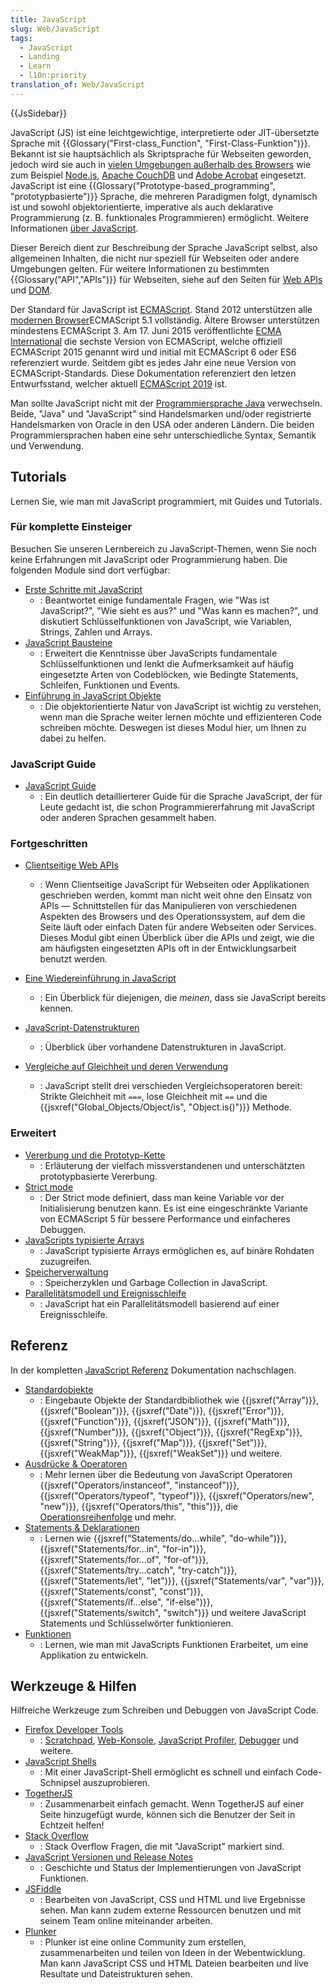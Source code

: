 ```yaml
---
title: JavaScript
slug: Web/JavaScript
tags:
  - JavaScript
  - Landing
  - Learn
  - l10n:priority
translation_of: Web/JavaScript
---
```

{{JsSidebar}}

JavaScript (JS) ist eine leichtgewichtige, interpretierte oder JIT-übersetzte Sprache mit {{Glossary("First-class_Function", "First-Class-Funktion")}}. Bekannt ist sie hauptsächlich als Skriptsprache für Webseiten geworden, jedoch wird sie auch in [vielen Umgebungen außerhalb des Browsers](http://en.wikipedia.org/wiki/JavaScript#Uses_outside_web_pages) wie zum Beispiel [Node.js](http://nodejs.org/), [Apache CouchDB](http://couchdb.apache.org) und [Adobe Acrobat](http://www.adobe.com/devnet/acrobat/javascript.html) eingesetzt. JavaScript ist eine {{Glossary("Prototype-based_programming", "prototypbasierte")}} Sprache, die mehreren Paradigmen folgt, dynamisch ist und sowohl objektorientierte, imperative als auch deklarative Programmierung (z. B. funktionales Programmieren) ermöglicht. Weitere Informationen [über JavaScript](/de/docs/Web/JavaScript/Guide/Ueber_JavaScript).

Dieser Bereich dient zur Beschreibung der Sprache JavaScript selbst, also allgemeinen Inhalten, die nicht nur speziell für Webseiten oder andere Umgebungen gelten. Für weitere Informationen zu bestimmten {{Glossary("API","APIs")}} für Webseiten, siehe auf den Seiten für [Web APIs](/docs/Web/API) und [DOM](/docs/Glossary/DOM).

Der Standard für JavaScript ist [ECMAScript](/de/docs/Web/JavaScript/Language_Resources). Stand 2012 unterstützen alle [modernen Browser](https://kangax.github.io/compat-table/es5/)ECMAScript 5.1 vollständig. Ältere Browser unterstützen mindestens ECMAScript 3. Am 17. Juni 2015 veröffentlichte [ECMA International](https://www.ecma-international.org) die sechste Version von ECMAScript, welche offiziell ECMAScript 2015 genannt wird und initial mit ECMAScript 6 oder ES6 referenziert wurde. Seitdem gibt es jedes Jahr eine neue Version von ECMAScript-Standards. Diese Dokumentation referenziert den letzen Entwurfsstand, welcher aktuell [ECMAScript 2019](https://tc39.github.io/ecma262/) ist.

Man sollte JavaScript nicht mit der [Programmiersprache Java](<https://de.wikipedia.org/wiki/Java_(Programmiersprache)>) verwechseln. Beide, "Java" und "JavaScript" sind Handelsmarken und/oder registrierte Handelsmarken von Oracle in den USA oder anderen Ländern. Die beiden Programmiersprachen haben eine sehr unterschiedliche Syntax, Semantik und Verwendung.

## Tutorials

Lernen Sie, wie man mit JavaScript programmiert, mit Guides und Tutorials.

### Für komplette Einsteiger

Besuchen Sie unseren Lernbereich zu JavaScript-Themen, wenn Sie noch keine Erfahrungen mit JavaScript oder Programmierung haben. Die folgenden Module sind dort verfügbar:

- [Erste Schritte mit JavaScript](/de/Learn/JavaScript/First_steps)
  - : Beantwortet einige fundamentale Fragen, wie "Was ist JavaScript?", "Wie sieht es aus?" und "Was kann es machen?", und diskutiert Schlüsselfunktionen von JavaScript, wie Variablen, Strings, Zahlen und Arrays.
- [JavaScript Bausteine](/de/Learn/JavaScript/Bausteine)
  - : Erweitert die Kenntnisse über JavaScripts fundamentale Schlüsselfunktionen und lenkt die Aufmerksamkeit auf häufig eingesetzte Arten von Codeblöcken, wie Bedingte Statements, Schleifen, Funktionen und Events.
- [Einführung in JavaScript Objekte](/de/docs/Learn/JavaScript/Objects)
  - : Die objektorientierte Natur von JavaScript ist wichtig zu verstehen, wenn man die Sprache weiter lernen möchte und effizienteren Code schreiben möchte. Deswegen ist dieses Modul hier, um Ihnen zu dabei zu helfen.

### JavaScript Guide

- [JavaScript Guide](/docs/Web/JavaScript/Guide)
  - : Ein deutlich detaillierterer Guide für die Sprache JavaScript, der für Leute gedacht ist, die schon Programmiererfahrung mit JavaScript oder anderen Sprachen gesammelt haben.

### Fortgeschritten

- [Clientseitige Web APIs](/de/docs/Learn/JavaScript/Client-side_web_APIs)
  - : Wenn Clientseitige JavaScript für Webseiten oder Applikationen geschrieben werden, kommt man nicht weit ohne den Einsatz von APIs — Schnittstellen für das Manipulieren von verschiedenen Aspekten des Browsers und des Operationssystem, auf dem die Seite läuft oder einfach Daten für andere Webseiten oder Services. Dieses Modul gibt einen Überblick über die APIs und zeigt, wie die am häufigsten eingesetzten APIs oft in der Entwicklungsarbeit benutzt werden.
- [Eine Wiedereinführung in JavaScript](/de/docs/Web/JavaScript/Eine_Wiedereinfuehrung_in_JavaScript)
  - : Ein Überblick für diejenigen, die _meinen_, dass sie JavaScript bereits kennen.

- [JavaScript-Datenstrukturen](/docs/Web/JavaScript/Data_structures)
  - : Überblick über vorhandene Datenstrukturen in JavaScript.
- [Vergleiche auf Gleichheit und deren Verwendung](/de/docs/Web/JavaScript/Vergleiche_auf_Gleichheit_und_deren_Verwendung)
  - : JavaScript stellt drei verschieden Vergleichsoperatoren bereit: Strikte Gleichheit mit `===`, lose Gleichheit mit `==` und die {{jsxref("Global_Objects/Object/is", "Object.is()")}} Methode.

### Erweitert

- [Vererbung und die Prototyp-Kette](/docs/Web/JavaScript/Guide/Inheritance_and_the_prototype_chain)
  - : Erläuterung der vielfach missverstandenen und unterschätzten prototypbasierte Vererbung.
- [Strict mode](/docs/Web/JavaScript/Reference/Strict_mode)
  - : Der Strict mode definiert, dass man keine Variable vor der Initialisierung benutzen kann. Es ist eine eingeschränkte Variante von ECMAScript 5 für bessere Performance und einfacheres Debuggen.
- [JavaScripts typisierte Arrays](/docs/Web/JavaScript/Typed_arrays)
  - : JavaScript typisierte Arrays ermöglichen es, auf binäre Rohdaten zuzugreifen.
- [Speicherverwaltung](/de/docs/Web/JavaScript/Speicherverwaltung)
  - : Speicherzyklen und Garbage Collection in JavaScript.
- [Parallelitätsmodell und Ereignisschleife](/de/docs/Web/JavaScript/EventLoop)
  - : JavaScript hat ein Parallelitätsmodell basierend auf einer Ereignisschleife.

## Referenz

In der kompletten [JavaScript Referenz](/docs/Web/JavaScript/Reference) Dokumentation nachschlagen.

- [Standardobjekte](/docs/Web/JavaScript/Reference/Global_Objects)
  - : Eingebaute Objekte der Standardbibliothek wie {{jsxref("Array")}}, {{jsxref("Boolean")}}, {{jsxref("Date")}}, {{jsxref("Error")}}, {{jsxref("Function")}}, {{jsxref("JSON")}}, {{jsxref("Math")}}, {{jsxref("Number")}}, {{jsxref("Object")}}, {{jsxref("RegExp")}}, {{jsxref("String")}}, {{jsxref("Map")}}, {{jsxref("Set")}}, {{jsxref("WeakMap")}}, {{jsxref("WeakSet")}} und weitere.
- [Ausdrücke & Operatoren](/docs/Web/JavaScript/Reference/Operators)
  - : Mehr lernen über die Bedeutung von JavaScript Operatoren {{jsxref("Operators/instanceof", "instanceof")}}, {{jsxref("Operators/typeof", "typeof")}}, {{jsxref("Operators/new", "new")}}, {{jsxref("Operators/this", "this")}}, die [Operationsreihenfolge](/de/docs/Web/JavaScript/Reference/Operators/Operator_Precedence) und mehr.
- [Statements & Deklarationen](/docs/Web/JavaScript/Reference/Statements)
  - : Lernen wie {{jsxref("Statements/do...while", "do-while")}}, {{jsxref("Statements/for...in", "for-in")}}, {{jsxref("Statements/for...of", "for-of")}}, {{jsxref("Statements/try...catch", "try-catch")}}, {{jsxref("Statements/let", "let")}}, {{jsxref("Statements/var", "var")}}, {{jsxref("Statements/const", "const")}}, {{jsxref("Statements/if...else", "if-else")}}, {{jsxref("Statements/switch", "switch")}} und weitere JavaScript Statements und Schlüsselwörter funktionieren.
- [Funktionen](/docs/Web/JavaScript/Reference/Functions)
  - : Lernen, wie man mit JavaScripts Funktionen Erarbeitet, um eine Applikation zu entwickeln.

## Werkzeuge & Hilfen

Hilfreiche Werkzeuge zum Schreiben und Debuggen von JavaScript Code.

- [Firefox Developer Tools](/docs/Tools)
  - : [Scratchpad](/docs/Tools/Scratchpad), [Web-Konsole](/docs/Tools/Web_Console), [JavaScript Profiler](/docs/Tools/Profiler), [Debugger](/docs/Tools/Debugger) und weitere.
- [JavaScript Shells](/docs/Web/JavaScript/Shells)
  - : Mit einer JavaScript-Shell ermöglicht es schnell und einfach Code-Schnipsel auszuprobieren.
- [TogetherJS](https://togetherjs.com/)
  - : Zusammenarbeit einfach gemacht. Wenn TogetherJS auf einer Seite hinzugefügt wurde, können sich die Benutzer der Seit in Echtzeit helfen!
- [Stack Overflow](http://stackoverflow.com/questions/tagged/javascript)
  - : Stack Overflow Fragen, die mit "JavaScript" markiert sind.
- [JavaScript Versionen und Release Notes](/de/docs/Web/JavaScript/Neu_in_JavaScript)
  - : Geschichte und Status der Implementierungen von JavaScript Funktionen.
- [JSFiddle](https://jsfiddle.net/)
  - : Bearbeiten von JavaScript, CSS und HTML und live Ergebnisse sehen. Man kann zudem externe Ressourcen benutzen und mit seinem Team online miteinander arbeiten.
- [Plunker](https://plnkr.co/)
  - : Plunker ist eine online Community zum erstellen, zusammenarbeiten und teilen von Ideen in der Webentwicklung. Man kann JavaScript CSS und HTML Dateien bearbeiten und live Resultate und Dateistrukturen sehen.
